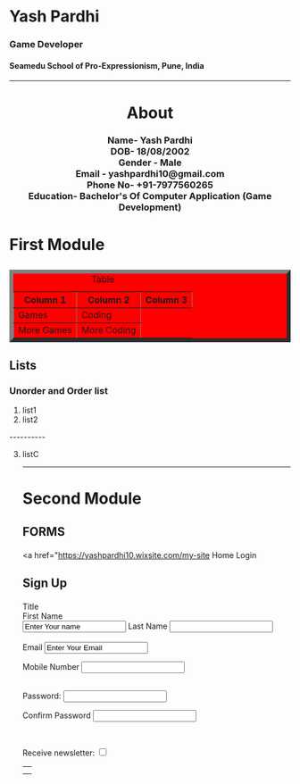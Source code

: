 <Html>
<head> <title> FULL WEBSITE </title> </head>

<body background ="#85C1E9" >
<h1> Yash Pardhi</h1>
<h3> Game Developer </h3>
<h4> Seamedu School of Pro-Expressionism, Pune, India </h4><hr>


 <h1 style="text-align:center">About</h1>
<p> <h3 style="text-align:center">Name- Yash Pardhi <br>
DOB- 18/08/2002 <br>
Gender - Male <br>
Email - yashpardhi10@gmail.com <br>
Phone No- +91-7977560265 <br>
Education- Bachelor's Of Computer Application (Game Development) <br>

</p></h3>

<p><h1> First Module </p></h1>
<table border ="7" bgcolor = "Red">
<caption> Table </caption>
<tr><th>  Column  1 </th>
<th>  Column 2 </th>
<th>  Column 3 </th> 

<tr> <td Colspan = 1> Games </td>
<td rowspan = 1> Coding </td> </tr>
<tr><td> More Games </td><td> More Coding</td> </tr>
</table>
</body>


<p><h2> Lists </h2> </p>
<h3>Unorder and Order list</h3>


<OL type = "1">
<li>list1</li>
<li>list2</li>
</OL>
<p> ---------- </p> 
<OL type = "1" start="3">
<li>listC</li><hr>


<p><h1> Second Module <p></h1> 
<p><h2> FORMS </p></h2>


<a href="https://yashpardhi10.wixsite.com/my-site Home Login</a>
<h2><p> Sign Up</h2></p>

<table cellPadding ="10"><tr>
Title</tr><br>


<tr>
First Name<br>
<form>
<input type ="text" value ="Enter Your name">
</tr>

<tr>
Last Name
<input type ="text" value =""><br><br>
</tr>

<tr>
Email
<input type ="text" value ="Enter Your Email">
</tr>

Mobile Number
<input type ="text" value =""><br><br>



Password:
<input type="password" name="password"><td></tr>

Confirm Password
<input type="password" name="password"><td></tr><br>


Receive newsletter:
<input type= "checkbox" name="checkbox" value="checkbox">
 


</table>
</form>
</html>
